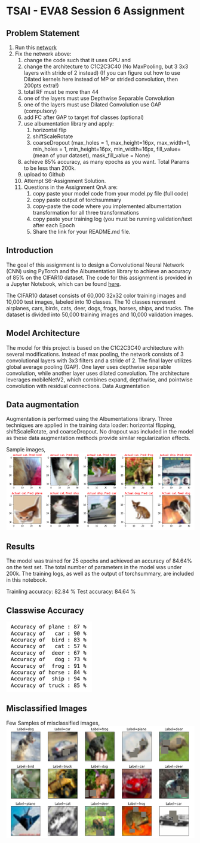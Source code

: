 # TSAI - EVA8 Session 6 Assignment

## Problem Statement

1. Run this [network](https://colab.research.google.com/drive/1qlewMtxcAJT6fIJdmMh8pSf2e-dh51Rw)  
2. Fix the network above:  
    1. change the code such that it uses GPU and  
    2. change the architecture to C1C2C3C40 (No MaxPooling, but 3 3x3 layers with stride of 2 instead) (If you can figure out how to use Dilated kernels here instead of MP or strided convolution, then 200pts extra!)   
    3. total RF must be more than 44  
    4. one of the layers must use Depthwise Separable Convolution  
    5. one of the layers must use Dilated Convolution
    use GAP (compulsory)  
    6. add FC after GAP to target #of classes (optional)   
    7. use albumentation library and apply:  
        1. horizontal flip
        2. shiftScaleRotate
        3. coarseDropout (max_holes = 1, max_height=16px, max_width=1, min_holes = 1, min_height=16px, min_width=16px, fill_value=(mean of your dataset), mask_fill_value = None)  
    8. achieve 85% accuracy, as many epochs as you want. Total Params to be less than 200k.  
    9. upload to Github
    10. Attempt S6-Assignment Solution.  
    11. Questions in the Assignment QnA are:  
        1. copy paste your model code from your model.py file (full code)  
        2. copy paste output of torchsummary 
        3. copy-paste the code where you implemented albumentation transformation for all three transformations  
        4. copy paste your training log (you must be running validation/text after each Epoch  
        5. Share the link for your README.md file. 

## Introduction

The goal of this assignment is to design a Convolutional Neural Network (CNN) using PyTorch and the Albumentation library to achieve an accuracy of 85% on the CIFAR10 dataset. The code for this assignment is provided in a Jupyter Notebook, which can be found [here](./EVA8_S6_CIFAR10.ipynb).

The CIFAR10 dataset consists of 60,000 32x32 color training images and 10,000 test images, labeled into 10 classes. The 10 classes represent airplanes, cars, birds, cats, deer, dogs, frogs, horses, ships, and trucks. The dataset is divided into 50,000 training images and 10,000 validation images.

## Model Architecture

The model for this project is based on the C1C2C3C40 architecture with several modifications. Instead of max pooling, the network consists of 3 convolutional layers with 3x3 filters and a stride of 2. The final layer utilizes global average pooling (GAP). One layer uses depthwise separable convolution, while another layer uses dilated convolution. The architecture leverages mobileNetV2, which combines expand, depthwise, and pointwise convolution with residual connections.
Data Augmentation

## Data augmentation 
Augmentation is performed using the Albumentations library. Three techniques are applied in the training data loader: horizontal flipping, shiftScaleRotate, and coarseDropout. No dropout was included in the model as these data augmentation methods provide similar regularization effects.

Sample images,  
![augmentation](./images/dataloader_preview.png)

## Results

The model was trained for 25 epochs and achieved an accuracy of 84.64% on the test set. The total number of parameters in the model was under 200k. The training logs, as well as the output of torchsummary, are included in this notebook.

Trainling accuracy: 82.84 %
Test accuracy: 84.64 %

## Classwise Accuracy

![classwise_accuracy](./images/classwise_accuracy.png)

## Misclassified Images

Few Samples of misclassified images,  
![misclassified](./images/misclassified_images.png)
